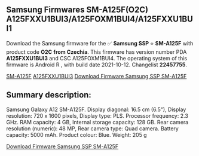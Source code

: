 <h2>Samsung Firmwares SM-A125F(O2C) A125FXXU1BUI3/A125FOXM1BUI4/A125FXXU1BUI1</h2>
Download the Samsung firmware for the ✅ <strong>Samsung SSP </strong> ⭐ <strong>SM-A125F</strong> with product code <strong>O2C</strong> <strong> from Czechia</strong>. This firmware has version number PDA <strong>A125FXXU1BUI3</strong> and CSC A125FOXM1BUI4. The operating system of this firmware is Android R , with build date 2021-10-12. Changelist <strong>22457755</strong>.


[SM-A125F](https://samfirm.shop/samsung/model/SM-A125F)
[A125FXXU1BUI3](https://samfirm.shop/samsung/pda/A125FXXU1BUI3)
[Download Firmware Samsung SSP SM-A125F](https://samfirm.shop/samsung/firmware/464211)
<h2>Summary description:</h2>
<p>Samsung Galaxy A12 SM-A125F. Display diagonal: 16.5 cm (6.5"), Display resolution: 720 x 1600 pixels, Display type: PLS. Processor frequency: 2.3 GHz. RAM capacity: 4 GB, Internal storage capacity: 128 GB. Rear camera resolution (numeric): 48 MP, Rear camera type: Quad camera. Battery capacity: 5000 mAh. Product colour: Blue. Weight: 205 g</p>


[Download Firmware Samsung SSP SM-A125F](https://samfirm.shop/samsung/firmware/464211)
